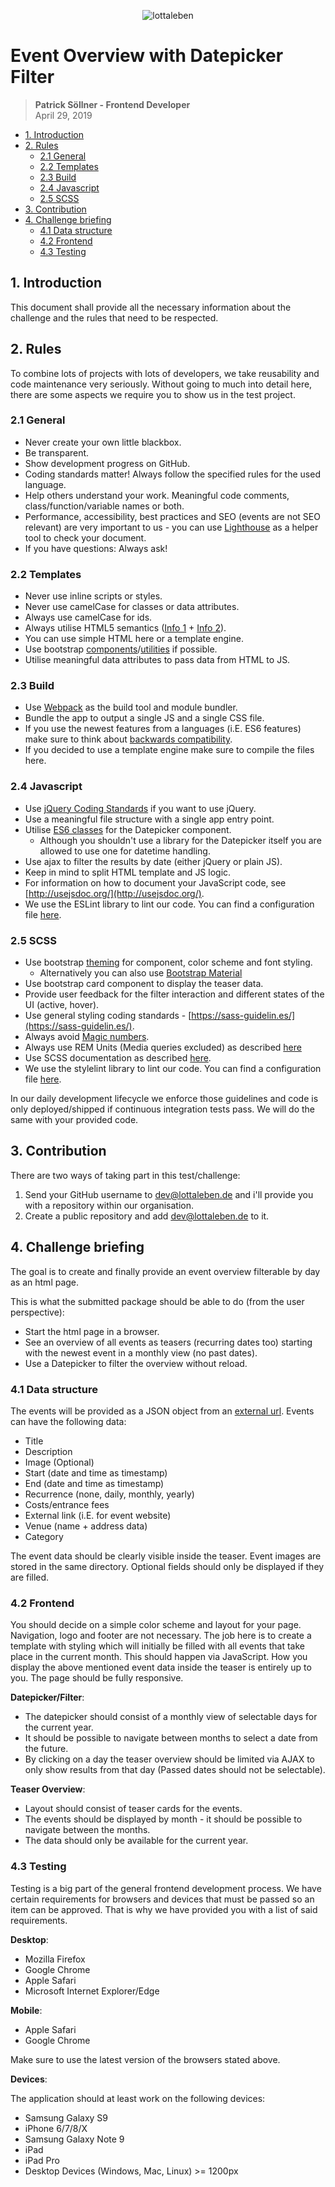 <p align="center">
  <img src="https://github.com/LottaLeben/frontend-test/blob/master/logo.png" alt="lottaleben" />
</p>

# Event Overview with Datepicker Filter

> **Patrick Söllner - Frontend Developer**  
> April 29, 2019

- [1. Introduction](#1-introduction)
- [2. Rules](#2-rules)
  - [2.1 General](#21-general)
  - [2.2 Templates](#22-templates)
  - [2.3 Build](#23-build)
  - [2.4 Javascript](#24-javascript)
  - [2.5 SCSS](#25-scss)
- [3. Contribution](#3-contribution)
- [4. Challenge briefing](#4-challenge-briefing)
  - [4.1 Data structure](#41-data-structure)
  - [4.2 Frontend](#42-frontend)
  - [4.3 Testing](#43-testing)

## 1. Introduction

This document shall provide all the necessary information about the challenge and the rules that need to be respected.

## 2. Rules

To combine lots of projects with lots of developers, we take reusability and code maintenance very seriously. Without going to much into detail here, there are some aspects we require you to show us in the test project.

### 2.1 General

- Never create your own little blackbox.
- Be transparent.
- Show development progress on GitHub.
- Coding standards matter! Always follow the specified rules for the used language.
- Help others understand your work. Meaningful code comments, class/function/variable names or both.
- Performance, accessibility, best practices and SEO (events are not SEO relevant) are very important to us - you can use [Lighthouse](https://developers.google.com/web/tools/lighthouse/) as a helper tool to check your document.
- If you have questions: Always ask!

### 2.2 Templates

- Never use inline scripts or styles.
- Never use camelCase for classes or data attributes.
- Always use camelCase for ids.
- Always utilise HTML5 semantics ([Info 1](https://codepen.io/mi-lee/post/an-overview-of-html5-semantics) + [Info 2](http://diveinto.html5doctor.com/semantics.html)).
- You can use simple HTML here or a template engine.
- Use bootstrap [components](https://getbootstrap.com/docs/4.0/components/)/[utilities](https://getbootstrap.com/docs/4.0/utilities/) if possible.
- Utilise meaningful data attributes to pass data from HTML to JS.

### 2.3 Build

- Use [Webpack](https://webpack.js.org/) as the build tool and module bundler.
- Bundle the app to output a single JS and a single CSS file.
- If you use the newest features from a languages (i.E. ES6 features) make sure to think about [backwards compatibility](#43-testing).
- If you decided to use a template engine make sure to compile the files here.

### 2.4 Javascript

- Use [jQuery Coding Standards](http://lab.abhinayrathore.com/jquery-standards/) if you want to use jQuery.
- Use a meaningful file structure with a single app entry point.
- Utilise [ES6 classes](http://2ality.com/2015/02/es6-classes-final.html) for the Datepicker component.
  - Although you shouldn't use a library for the Datepicker itself you are allowed to use one for datetime handling.
- Use ajax to filter the results by date (either jQuery or plain JS).
- Keep in mind to split HTML template and JS logic.
- For information on how to document your JavaScript code, see [http://usejsdoc.org/](http://usejsdoc.org/).
- We use the ESLint library to lint our code. You can find a configuration file [here](https://github.com/LottaLeben/frontend-test/blob/master/eslint.json).

### 2.5 SCSS

- Use bootstrap [theming](https://getbootstrap.com/docs/4.0/getting-started/theming/) for component, color scheme and font styling.
  - Alternatively you can also use [Bootstrap Material](https://fezvrasta.github.io/bootstrap-material-design/)
- Use bootstrap card component to display the teaser data.
- Provide user feedback for the filter interaction and different states of the UI (active, hover).
- Use general styling coding standards - [https://sass-guidelin.es/](https://sass-guidelin.es/).
- Always avoid [Magic numbers](https://www.codereadability.com/magic-numbers-in-css/).
- Always use REM Units (Media queries excluded) as described [here](https://snook.ca/archives/html_and_css/font-size-with-rem)
- Use SCSS documentation as described [here](http://sassdoc.com/annotations/).
- We use the stylelint library to lint our code. You can find a configuration file [here](https://github.com/LottaLeben/frontend-test/blob/master/stylelint.json).

In our daily development lifecycle we enforce those guidelines and code is only deployed/shipped if continuous integration tests pass. We will do the same with your provided code.

## 3. Contribution

There are two ways of taking part in this test/challenge:

1. Send your GitHub username to dev@lottaleben.de and i'll provide you with a repository within our organisation.
2. Create a public repository and add dev@lottaleben.de to it.

## 4. Challenge briefing

The goal is to create and finally provide an event overview filterable by day as an html page.

This is what the submitted package should be able to do (from the user perspective):

- Start the html page in a browser.
- See an overview of all events as teasers (recurring dates too) starting with the newest event in a monthly view (no past dates).
- Use a Datepicker to filter the overview without reload.

### 4.1 Data structure

The events will be provided as a JSON object from an [external url](). Events can have the following data:

- Title
- Description
- Image (Optional)
- Start (date and time as timestamp)
- End (date and time as timestamp)
- Recurrence (none, daily, monthly, yearly)
- Costs/entrance fees
- External link (i.E. for event website)
- Venue (name + address data)
- Category

The event data should be clearly visible inside the teaser. Event images are stored in the same directory.
Optional fields should only be displayed if they are filled.

### 4.2 Frontend

You should decide on a simple color scheme and layout for your page. Navigation, logo and footer are not necessary.
The job here is to create a template with styling which will initially be filled with all events that take place in the current month. This should happen via JavaScript.
How you display the above mentioned event data inside the teaser is entirely up to you. The page should be fully responsive.

**Datepicker/Filter**:

- The datepicker should consist of a monthly view of selectable days for the current year.
- It should be possible to navigate between months to select a date from the future.
- By clicking on a day the teaser overview should be limited via AJAX to only show results from that day (Passed dates should not be selectable).

**Teaser Overview**:

- Layout should consist of teaser cards for the events.
- The events should be displayed by month - it should be possible to navigate between the months.
- The data should only be available for the current year.

### 4.3 Testing

Testing is a big part of the general frontend development process. We have certain requirements for browsers and devices that must be passed so an item can be approved.
That is why we have provided you with a list of said requirements.

**Desktop**:

- Mozilla Firefox
- Google Chrome
- Apple Safari
- Microsoft Internet Explorer/Edge

**Mobile**:

- Apple Safari
- Google Chrome

Make sure to use the latest version of the browsers stated above.

**Devices**:

The application should at least work on the following devices:

- Samsung Galaxy S9
- iPhone 6/7/8/X
- Samsung Galaxy Note 9
- iPad
- iPad Pro
- Desktop Devices (Windows, Mac, Linux) >= 1200px

